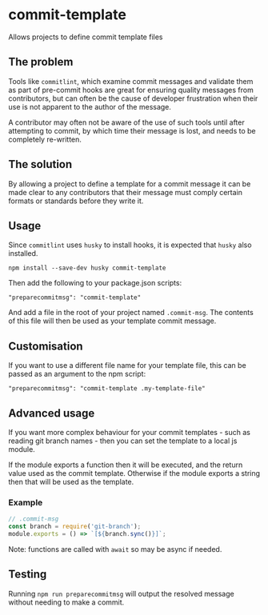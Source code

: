 # commit-template
Allows projects to define commit template files

## The problem

Tools like `commitlint`, which examine commit messages and validate them as part of pre-commit hooks are great for ensuring quality messages from contributors, but can often be the cause of developer frustration when their use is not apparent to the author of the message.

A contributor may often not be aware of the use of such tools until after attempting to commit, by which time their message is lost, and needs to be completely re-written.

## The solution

By allowing a project to define a template for a commit message it can be made clear to any contributors that their message must comply certain formats or standards before they write it.

## Usage

Since `commitlint` uses `husky` to install hooks, it is expected that `husky` also installed.

```
npm install --save-dev husky commit-template
```

Then add the following to your package.json scripts:

```
"preparecommitmsg": "commit-template"
```

And add a file in the root of your project named `.commit-msg`. The contents of this file will then be used as your template commit message.

## Customisation

If you want to use a different file name for your template file, this can be passed as an argument to the npm script:

```
"preparecommitmsg": "commit-template .my-template-file"
```

## Advanced usage

If you want more complex behaviour for your commit templates - such as reading git branch names - then you can set the template to a local js module.

If the module exports a function then it will be executed, and the return value used as the commit template. Otherwise if the module exports a string then that will be used as the template.

### Example

```js
// .commit-msg
const branch = require('git-branch');
module.exports = () => `[${branch.sync()}]`;
```

Note: functions are called with `await` so may be async if needed.

## Testing

Running `npm run preparecommitmsg` will output the resolved message without needing to make a commit.
